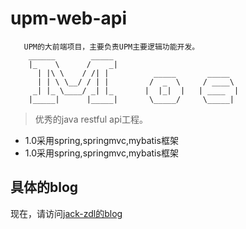 # upm-web-api
```
   UPM的大前端项目，主要负责UPM主要逻辑功能开发。		
	______        _____
    |_    \      /    _|
      | |\ \    / /| |          _____       _____
      | | \ \__/ / | |         /  _  \     / ____\
     _| |_ \____/ _| |_       |  |_|  |   | ____  |
    |_____|      |_____|       \_____/     \_____|

```

>优秀的java restful api工程。

+ 1.0采用spring,springmvc,mybatis框架
+ 1.0采用spring,springmvc,mybatis框架

## 具体的blog

现在，请访问[jack-zdl的blog](jack-zdl.github.io)

